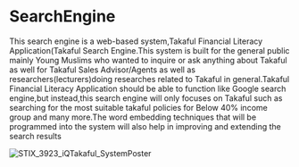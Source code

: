 # SearchEngine
This search engine is a web-based system,Takaful Financial Literacy Application(Takaful Search Engine.This system is built for the general public mainly Young Muslims who wanted to inquire or ask anything about Takaful as well for Takaful Sales Advisor/Agents as well as researchers(lecturers)doing researches related to Takaful in general.Takaful Financial Literacy Application should be able to function like Google search engine,but instead,this search engine will only focuses on Takaful such as searching for the most suitable takaful policies for Below 40% income group and many more.The word embedding techniques that will be programmed into  the system will also help in improving and extending the search results

![STIX_3923_iQTakaful_SystemPoster](https://github.com/Panzer-Kun/SearchEngine/blob/STIX3923_Project2_Poster.png?raw=true)
